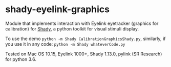 # shady-eyelink-graphics

Module that implements interaction with Eyelink eyetracker (graphics for calibration) for [Shady](https://shady.readthedocs.io/en/release/), a python toolkit for visual stimuli display.

To use the demo ```python -m Shady CalibrationGraphicsShady.py```, similarly, if you use it in any code:
```python -m Shady whateverCode.py```

Tested on Mac OS 10.15, Eyelink 1000+, Shady 1.13.0, pylink (SR Research) for python 3.6.
